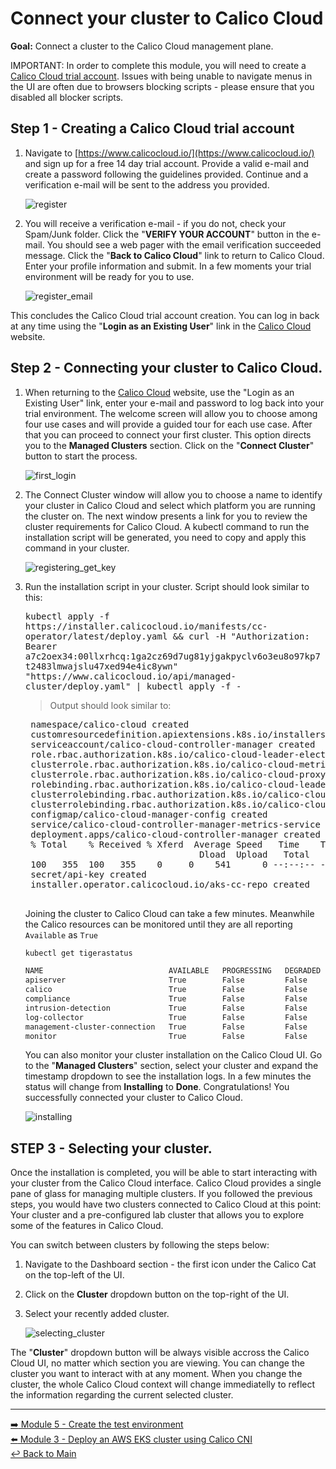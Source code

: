 # Connect your cluster to Calico Cloud

**Goal:** Connect a cluster to the Calico Cloud management plane.

IMPORTANT: In order to complete this module, you will need to create a [Calico Cloud trial account](https://www.calicocloud.io/). Issues with being unable to navigate menus in the UI are often due to browsers blocking scripts - please ensure that you disabled all blocker scripts.

## Step 1 - Creating a Calico Cloud trial account

1. Navigate to [https://www.calicocloud.io/](https://www.calicocloud.io/) and sign up for a free 14 day trial account. Provide a valid e-mail and create a password following the guidelines provided. Continue and a verification e-mail will be sent to the address you provided. 

    ![register](https://user-images.githubusercontent.com/104035488/188006082-e13d07eb-fb4a-4a9a-8189-432a8659f100.gif)

2. You will receive a verification e-mail - if you do not, check your Spam/Junk folder. Click the "**VERIFY YOUR ACCOUNT**" button in the e-mail. You should see a web pager with the email verification succeeded message. Click the "**Back to Calico Cloud**" link to return to Calico Cloud. Enter your profile information and submit. In a few moments your trial environment will be ready for you to use.

    ![register_email](https://user-images.githubusercontent.com/104035488/188006198-834195b2-a5c0-416d-9b70-df11be95a699.gif)

This concludes the Calico Cloud trial account creation. You can log in back at any time using the "**Login as an Existing User**" link in the [Calico Cloud](https://www.calicocloud.io/) website.

## Step 2 - Connecting your cluster to Calico Cloud.

1. When returning to the [Calico Cloud](https://www.calicocloud.io/) website, use the "Login as an Existing User" link, enter your e-mail and password to log back into your trial environment. The welcome screen will allow you to choose among four use cases and will provide a guided tour for each use case. After that you can proceed to connect your first cluster. This option directs you to the **Managed Clusters** section. Click on the "**Connect Cluster**" button to start the process.

    ![first_login](https://user-images.githubusercontent.com/104035488/188036056-1fd0221b-8402-4841-99c3-dc891810b678.gif)

2. The Connect Cluster window will allow you to choose a name to identify your cluster in Calico Cloud and select which platform you are running the cluster on. The next window presents a link for you to review the cluster requirements for Calico Cloud. A kubectl command to run the installation script will be generated, you need to copy and apply this command in your cluster.

    ![registering_get_key](https://user-images.githubusercontent.com/104035488/188036064-f85cac4f-66c0-4c09-bdd3-67922640679d.gif)

3. Run the installation script in your cluster. Script should look similar to this:
    
    <pre style="white-space: normal; word-break: keep-all;">
    kubectl apply -f https://installer.calicocloud.io/manifests/cc-operator/latest/deploy.yaml && curl -H "Authorization: Bearer a7c2oex34:00llxrhcq:1ga2cz69d7ug81yjgakpyclv6o3eu8o97kp7t2483lmwajslu47xed94e4ic8ywn" "https://www.calicocloud.io/api/managed-cluster/deploy.yaml" | kubectl apply -f -
    </pre>

    > Output should look similar to:
    <pre>
    namespace/calico-cloud created
    customresourcedefinition.apiextensions.k8s.io/installers.operator.calicocloud.io created
    serviceaccount/calico-cloud-controller-manager created
    role.rbac.authorization.k8s.io/calico-cloud-leader-election-role created
    clusterrole.rbac.authorization.k8s.io/calico-cloud-metrics-reader created
    clusterrole.rbac.authorization.k8s.io/calico-cloud-proxy-role created
    rolebinding.rbac.authorization.k8s.io/calico-cloud-leader-election-rolebinding created
    clusterrolebinding.rbac.authorization.k8s.io/calico-cloud-installer-rbac created
    clusterrolebinding.rbac.authorization.k8s.io/calico-cloud-proxy-rolebinding created
    configmap/calico-cloud-manager-config created
    service/calico-cloud-controller-manager-metrics-service created
    deployment.apps/calico-cloud-controller-manager created
    % Total    % Received % Xferd  Average Speed   Time    Time     Time  Current
                                    Dload  Upload   Total   Spent    Left  Speed
    100   355  100   355    0     0    541      0 --:--:-- --:--:-- --:--:--   541
    secret/api-key created
    installer.operator.calicocloud.io/aks-cc-repo created
    </pre>
    
    Joining the cluster to Calico Cloud can take a few minutes. Meanwhile the Calico resources can be monitored until they are all reporting `Available` as `True`

    ```bash
    kubectl get tigerastatus                                                                                                                    

    NAME                            AVAILABLE   PROGRESSING   DEGRADED   SINCE
    apiserver                       True        False         False      96s
    calico                          True        False         False      16s
    compliance                      True        False         False      21s
    intrusion-detection             True        False         False      41s
    log-collector                   True        False         False      21s
    management-cluster-connection   True        False         False      51s
    monitor                         True        False         False      2m1s
    ```

    You can also monitor your cluster installation on the Calico Cloud UI. Go to the "**Managed Clusters**" section, select your cluster and expand the timestamp dropdown to see the installation logs.
    In a few minutes the status will change from **Installing** to **Done**. Congratulations! You successfully connected your cluster to Calico Cloud.

    ![installing](https://user-images.githubusercontent.com/104035488/188036070-71cd3cb7-639b-46f2-bd5e-dbdb401b48e3.gif)

## STEP 3 - Selecting your cluster.

Once the installation is completed, you will be able to start interacting with your cluster from the Calico Cloud interface. Calico Cloud provides a single pane of glass for managing multiple clusters. If you followed the previous steps, you would have two clusters connected to Calico Cloud at this point: Your cluster and a pre-configured lab cluster that allows you to explore some of the features in Calico Cloud.

You can switch between clusters by following the steps below:

1. Navigate to the Dashboard section - the first icon under the Calico Cat on the top-left of the UI.

2. Click on the **Cluster** dropdown button on the top-right of the UI.

3. Select your recently added cluster.

    ![selecting_cluster](https://user-images.githubusercontent.com/104035488/188036074-857e6a19-7641-4dff-9f6b-02eb627cf748.gif)

The "**Cluster**" dropdown button will be always visible accross the Calico Cloud UI, no matter which section you are viewing. You can change the cluster you want to interact with at any moment. 
When you change the cluster, the whole Calico Cloud context will change immediatelly to reflect the information regarding the current selected cluster.

--- 

[:arrow_right: Module 5 - Create the test environment](/modules/module-5-test-environment.md)  <br>
[:arrow_left: Module 3 - Deploy an AWS EKS cluster using Calico CNI](/modules/module-3-deploy-eks.md)  
[:leftwards_arrow_with_hook: Back to Main](/README.md)  
